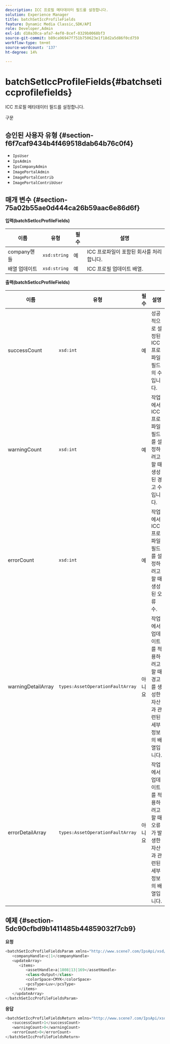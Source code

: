 ```yaml
---
description: ICC 프로필 메타데이터 필드를 설정합니다.
solution: Experience Manager
title: batchSetIccProfileFields
feature: Dynamic Media Classic,SDK/API
role: Developer,Admin
exl-id: d10a30ca-afa7-4ef0-8cef-0329b0068bf3
source-git-commit: b89ca96947f751b750623e1f18d2a5d86f0cd759
workflow-type: tm+mt
source-wordcount: '137'
ht-degree: 14%

---
```


# batchSetIccProfileFields{#batchseticcprofilefields}

ICC 프로필 메타데이터 필드를 설정합니다.

구문

## 승인된 사용자 유형 {#section-f6f7caf9434b4f469518dab64b76c0f4}

* `IpsUser`
* `IpsAdmin`
* `IpsCompanyAdmin`
* `ImagePortalAdmin`
* `ImagePortalContrib`
* `ImagePortalContribUser`

## 매개 변수 {#section-75a02b55ae0d444ca26b59aac6e86d6f}

**입력(batchSetIccProfileFields)**

| 이름 | 유형 | 필수 | 설명 |
|---|---|---|---|
| company핸들 | `xsd:string` | 예 | ICC 프로파일이 포함된 회사를 처리합니다. |
| 배열 업데이트 | `xsd:string` | 예 | ICC 프로필 업데이트 배열. |

**출력(batchSetIccProfileFields)**

| 이름 | 유형 | 필수 | 설명 |
|---|---|---|---|
| successCount | `xsd:int` | 예 | 성공적으로 설정된 ICC 프로파일 필드의 수입니다. |
| warningCount | `xsd:int` | 예 | 작업에서 ICC 프로파일 필드를 설정하려고 할 때 생성된 경고 수입니다. |
| errorCount | `xsd:int` | 예 | 작업에서 ICC 프로파일 필드를 설정하려고 할 때 생성된 오류 수. |
| warningDetailArray | `types:AssetOperationFaultArray` | 아니요 | 작업에서 업데이트를 적용하려고 할 때 경고를 생성한 자산과 관련된 세부 정보의 배열입니다. |
| errorDetailArray | `types:AssetOperationFaultArray` | 아니요 | 작업에서 업데이트를 적용하려고 할 때 오류가 발생한 자산과 관련된 세부 정보의 배열입니다. |

## 예제 {#section-5dc90cfbd9b1411485b44859032f7cb9}

**요청**

```java {.line-numbers}
<batchSetIccProfileFieldsParam xmlns="http://www.scene7.com/IpsApi/xsd/2009-07-31">
   <companyHandle>c|1</companyHandle>
   <updateArray>
      <items>
         <assetHandle>a|1808|13|169</assetHandle>
         <class>Output</class>
         <colorSpace>CMYK</colorSpace>
         <pcsType>Luv</pcsType>
      </items>
   </updateArray>
</batchSetIccProfileFieldsParam>
```

**응답**

```java {.line-numbers}
<batchSetIccProfileFieldsReturn xmlns="http://www.scene7.com/IpsApi/xsd/2009-07-31">
   <successCount>1</successCount>
   <warningCount>0</warningCount>
   <errorCount>0</errorCount>
</batchSetIccProfileFieldsReturn>
```
